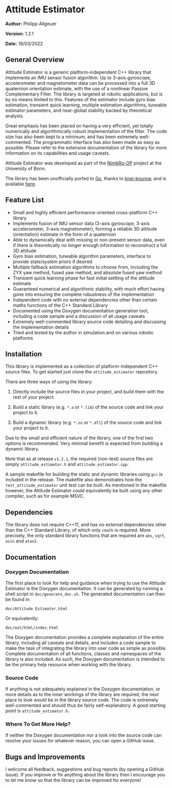 # Attitude Estimator

**Author:** Philipp Allgeuer

**Version:** 1.2.1

**Date:** 18/03/2022

## General Overview

Attitude Estimator is a generic platform-independent C++ library that implements
an IMU sensor fusion algorithm. Up to 3-axis gyroscope, accelerometer and
magnetometer data can be processed into a full 3D quaternion orientation
estimate, with the use of a nonlinear Passive Complementary Filter. The library
is targeted at robotic applications, but is by no means limited to this.
Features of the estimator include gyro bias estimation, transient quick
learning, multiple estimation algorithms, tuneable estimator parameters, and
near-global stability backed by theoretical analysis.

Great emphasis has been placed on having a very efficient, yet totally
numerically and algorithmically robust implementation of the filter. The code
size has also been kept to a minimum, and has been extremely well-commented. The
programmatic interface has also been made as easy as possible. Please refer to
the extensive documentation of the library for more information on its
capabilities and usage caveats.

Attitude Estimator was developed as part of the
[NimbRo-OP](http://www.nimbro.net/OP/) project at the University of Bonn.

The library has been unofficially ported to [Go](https://go.dev/), thanks to
[knei-knurow](https://github.com/knei-knurow), and is available
[here](https://github.com/knei-knurow/attestimator).

## Feature List

- Small and highly efficient performance-oriented cross-platform C++ library
- Implements fusion of IMU sensor data (3-axis gyroscope, 3-axis accelerometer,
  3-axis magnetometer), forming a reliable 3D attitude (orientation) estimate in
  the form of a quaternion
- Able to dynamically deal with missing or non-present sensor data, even if
  there is theoretically no longer enough information to reconstruct a full 3D
  attitude
- Gyro bias estimation, tuneable algorithm parameters, interface to provide
  state/system priors if desired
- Multiple fallback estimation algorithms to choose from, including the ZYX yaw
  method, fused yaw method, and absolute fused yaw method
- Transient quick learning phase for fast initial settling of the attitude
  estimate
- Guaranteed numerical and algorithmic stability, with much effort having gone
  into ensuring the complete robustness of the implementation
- Independent code with no external dependencies other than certain maths
  functions of the C++ Standard Library
- Documented using the Doxygen documentation generation tool, including a code
  sample and a discussion of all usage caveats
- Extremely well-commented library source code detailing and discussing the
  implementation details
- Tried and tested by the author in simulation and on various robotic platforms

## Installation

This library is implemented as a collection of platform-independent C++ source
files. To get started just clone the `attitude_estimator` repository.

There are three ways of using the library:

1. Directly include the source files in your project, and build them with the
   rest of your project.

2. Build a static library (e.g. `*.a` or `*.lib`) of the source code and link
   your project to it.

3. Build a dynamic library (e.g. `*.so` or `*.dll`) of the source code and link
   your project to it.

Due to the small and efficient nature of the library, one of the first two
options is recommended. Very minimal benefit is expected from building a dynamic
library.

Note that as at release `v1.2.1`, the required (non-test) source files are
simply `attitude_estimator.h` and `attitude_estimator.cpp`.

A sample makefile for building the static and dynamic libraries using `gcc` is
included in the release. The makefile also demonstrates how the
`test_attitude_estimator` unit test can be built. As mentioned in the makefile
however, the Attitude Estimator could equivalently be built using any other
compiler, such as for example MSVC.

## Dependencies

The library does not require C++11, and has no external dependencies other than
the C++ Standard Library, of which only `cmath` is required. More precisely, the
only standard library functions that are required are `abs`, `sqrt`, `asin` and
`atan2`.

## Documentation

### Doxygen Documentation

The first place to look for help and guidance when trying to use the Attitude
Estimator is the Doxygen documentation. It can be generated by running a shell
script in `doc/generate_doc.sh`. The generated documentation can then be found
in:

`doc/Attitude Estimator.html`

Or equivalently:

`doc/out/html/index.html`

The Doxygen documentation provides a complete explanation of the entire library,
including all caveats and details, and includes a code sample to make the task
of integrating the library into user code as simple as possible. Complete
documentation of all functions, classes and namespaces of the library is also
included. As such, the Doxygen documentation is intended to be the primary help
resource when working with the library.

### Source Code

If anything is not adequately explained in the Doxygen documentation, or more
details as to the inner workings of the library are required, the next place to
look would be in the library source code. The code is extremely well-commented
and should thus be fairly self-explanatory. A good starting point is
`attitude_estimator.h`.

### Where To Get More Help?

If neither the Doxygen documentation nor a look into the source code can resolve
your issues for whatever reason, you can open a GitHub issue.

## Bugs and Improvements

I welcome all feedback, suggestions and bug reports (by opening a GitHub issue).
If you improve or fix anything about the library then I encourage you to let me
know so that the library can be improved for everyone!
